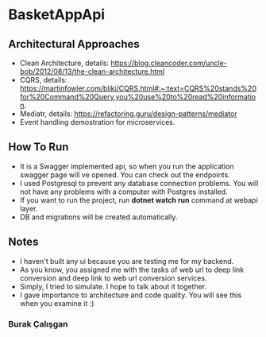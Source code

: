 # BasketAppApi

## Architectural Approaches
 * Clean Architecture, details: https://blog.cleancoder.com/uncle-bob/2012/08/13/the-clean-architecture.html
 * CQRS, details: https://martinfowler.com/bliki/CQRS.html#:~:text=CQRS%20stands%20for%20Command%20Query,you%20use%20to%20read%20information.
 * Mediatr, details: https://refactoring.guru/design-patterns/mediator
 * Event handling demostration for microservices.

## How To Run
 * It is a Swagger implemented api, so when you run the application swagger page will ve opened. You can check out the endpoints.
 * I used Postgresql to prevent any database connection problems. You will not have any problems with a computer with Postgres installed. 
 * If you want to run the project, run **dotnet watch run** command at webapi layer.
 * DB and migrations will be created automatically.

 ## Notes
 * I haven't built any ui because you are testing me for my backend.
 * As you know, you assigned me with the tasks of web url to deep link conversion and deep link to web url conversion services.
 * Simply, I tried to simulate. I hope to talk about it together.
 * I gave importance to architecture and code quality. You will see this when you examine it :)

 ### Burak Çalışgan
